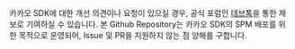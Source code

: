 카카오 SDK에 대한 개선 의견이나 요청이 있으실 경우, 공식 포럼인 [데브톡](https://devtalk.kakao.com/)을 통한 제보로 기여하실 수 있습니다. 
본 Github Repository는 카카오 SDK의 SPM 배포를 위한 목적으로 운영되어, Issue 및 PR을 지원하지 않는 점 양해를 구합니다.
